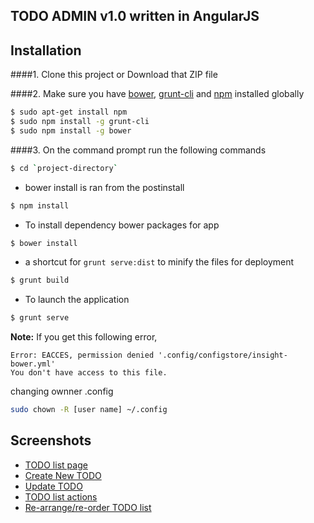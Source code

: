 ## TODO ADMIN v1.0 written in AngularJS

## Installation
####1. Clone this project or Download that ZIP file

####2.  Make sure you have [bower](http://bower.io/), [grunt-cli](https://www.npmjs.com/package/grunt-cli) and  [npm](https://www.npmjs.org/) installed globally
 
 
```sh
$ sudo apt-get install npm
$ sudo npm install -g grunt-cli
$ sudo npm install -g bower
```
####3. On the command prompt run the following commands

```sh
$ cd `project-directory`
```
- bower install is ran from the postinstall
```sh
$ npm install 
```

- To install dependency bower packages for app

```sh
$ bower install
```

- a shortcut for `grunt serve:dist` to minify the files for deployment

```sh
$ grunt build
```

- To launch the application
```sh
$ grunt serve
```


**Note:**
If you get this following error, 
```text
Error: EACCES, permission denied '.config/configstore/insight-bower.yml'
You don't have access to this file.
```
changing ownner .config

```sh
sudo chown -R [user name] ~/.config
```


## Screenshots

- [TODO list page](https://www.dropbox.com/s/uotgrv29o7j9sb8/Screen%20Shot%202018-07-12%20at%2011.47.13%20pm.png?dl=0)
- [Create New TODO](https://www.dropbox.com/s/ectz9a54gcdna3r/Screen%20Shot%202018-07-12%20at%2011.47.37%20pm.png?dl=0)
- [Update TODO](https://www.dropbox.com/s/pkytu4dluvb2h9n/Screen%20Shot%202018-07-12%20at%2011.48.19%20pm.png?dl=0)
- [TODO list actions](https://www.dropbox.com/s/8hcdef1z9twt0o8/Screen%20Shot%202018-07-12%20at%2011.48.41%20pm.png?dl=0)
- [Re-arrange/re-order TODO list](https://www.dropbox.com/s/np6fozch8zd7srl/Screen%20Shot%202018-07-13%20at%2012.01.43%20am.png?dl=0)
